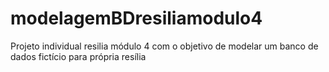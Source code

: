 # modelagemBDresiliamodulo4
Projeto individual resilia módulo 4 com o objetivo de modelar um banco de dados fictício para própria resília
